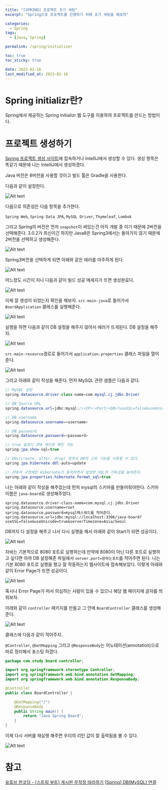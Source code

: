 ```yaml
---
title: "[SPRING] 프로젝트 초기 세팅"
excerpt: "Spring으로 프로젝트를 진행하기 위해 초기 세팅을 해보자"

categories:
  - Spring
tags:
  - [Java, Spring]

permalink: /spring/initializer

toc: true
toc_sticky: true

date: 2023-02-16
last_modified_at: 2023-02-16
---
```


# Spring initializr란?

Spring에서 제공하는 Spring initializr 웹 도구를 이용하여 프로젝트를 만드는 방법이다.

# 프로젝트 생성하기

[Spring 프로젝트 생성 사이트](https://start.spring.io/)에 접속하거나 IntelliJ에서 생성할 수 있다. 생성 항목은 똑같기 때문에 나는 IntelliJ에서 생성하겠다.

Java 버전은 8버전을 사용할 것이고 빌드 툴은 Gradle을 사용한다.

다음과 같이 설정한다.

![Alt text](../../assets/images/posts_img/Spring/2023-02-16-init1.png)

다음으로 의존성은 다음 항목을 추가한다.

`Spring Web`, `Spring Data JPA`, `MySQL Driver`, `Thymeleaf`, `Lombok`

그리고 Spring의 버전은 먼저 `snapshot`이 써있는건 아직 개발 중 이기 때문에 2버전을 선택해준다. 3.0.2가 최신이긴 하지만 Java8은 Spring3에서는 돌아가지 않기 때문에 2버전을 선택하고 생성해준다.

![Alt text](../../assets/images/posts_img/Spring/2023-02-16-init2.png)

Spring3버전을 선택하게 되면 아래와 같은 에러를 마주하게 된다.

![Alt text](../../assets/images/posts_img/Spring/2023-02-16-init3.png)

어느정도 시간이 지나 다음과 같이 빌드 성공 메세지가 뜨면 생성완료다.

![Alt text](../../assets/images/posts_img/Spring/2023-02-16-init4.png)

이제 잘 생성이 되었는지 확인을 해보자. `src-main-java`로 들어가서 `BoardApplication` 클래스를 실행해준다.

![Alt text](../../assets/images/posts_img/Spring/2023-02-16-init5.png)

실행을 하면 다음과 같이 DB 설정을 해주지 않아서 에러가 뜨게된다. DB 설정을 해주자.

![Alt text](../../assets/images/posts_img/Spring/2023-02-16-init6.png)

`src-main-resource`경로로 들어가서 `application.properties` 클래스 파일을 열어준다.

![Alt text](../../assets/images/posts_img/Spring/2023-02-16-init7.png)

그리고 아래와 같이 작성을 해준다. 먼저 MySQL 관련 샘플은 다음과 같다.

```java
// MySQL 설정
spring.datasource.driver-class-name=com.mysql.cj.jdbc.Driver 

// DB Source URL
spring.datasource.url=jdbc:mysql://<IP>:<Port/<DB>?useSSL=false&useUnicode=true&serverTimezone=Asia/Seoul 

// DB username
spring.datasource.username=<username> 

// DB password
spring.datasource.password=<password> 

// true 설정시 JPA 쿼리문 확인 가능
spring.jpa.show-sql=true 

// DDL(create, alter, drop) 정의시 DB의 고유 기능을 사용할 수 있다.
spring.jpa.hibernate.ddl-auto=update 

// JPA의 구현체인 Hibernate가 동작하면서 발생한 SQL의 가독성을 높여준다.
spring.jpa.properties.hibernate.format_sql=true
```

나는 아래와 같이 작성을 해주었는데 먼저 mysql의 스키마를 만들어줘야한다. 스키마 이름은 `java-board`로 생성해주었다.

```
spring.datasource.driver-class-name=com.mysql.cj.jdbc.Driver
spring.datasource.username=root
spring.datasource.password=mysql패스워드를 적어준다.
spring.datasource.url=jdbc:mysql://localhost:3306/java-board?useSSL=false&useUnicode=true&serverTimezone=Asia/Seoul
```

DB까지 다 설정을 해주고 나서 다시 실행을 해서 아래와 같이 Start가 되면 성공이다.

![Alt text](../../assets/images/posts_img/Spring/2023-02-16-init8.png)

자바는 기본적으로 8080 포트로 실행하는데 만약에 8080이 아닌 다른 포트로 실행하고 싶다면 아까 DB 설정해준 파일에서 `server.port=원하는포트`를 적어주면 된다. 나는 기본 8080 포트로 실행을 했고 잘 작동하는지 웹사이트에 접속해보았다. 이렇게 아래와 같이 Error Page가 뜨면 성공이다.

![Alt text](../../assets/images/posts_img/Spring/2023-02-16-init9.png)

혹시나 Error Page가 떠서 의심하는 사람이 있을 수 있으니 해당 웹 페이지에 글자를 띄워보자.

아래와 같이 `controller` 패키지를 만들고 그 안에 `BoardController` 클래스를 생성해 준다.

![Alt text](../../assets/images/posts_img/Spring/2023-02-16-init11.png)

클래스에 다음과 같이 적어주자.

`@Controller`, `@GetMapping` 그리고 `@ResponseBody`는 어노테이션(annotation)으로 따로 정리해서 포스팅 하겠다.

```java
package com.study.board.controller;

import org.springframework.stereotype.Controller;
import org.springframework.web.bind.annotation.GetMapping;
import org.springframework.web.bind.annotation.ResponseBody;

@Controller
public class BoardController {

    @GetMapping("/")
    @ResponseBody
    public String main() {
        return "Java Spring Board";
    }
}
```

이제 다시 서버를 재실행 해주면 우리의 리턴 값이 잘 출력됨을 볼 수 있다.

![Alt text](../../assets/images/posts_img/Spring/2023-02-16-init10.png)

# 참고

[유튜브 한코딩 - [스트링 부트] 게시판 무작정 따라하기](https://youtu.be/6CJ6akFElPc)
[[Spring] DB(MySQL) 연결](https://velog.io/@sians0209/Spring-Spring-gradle-MySQL-JPA-%EC%97%B0%EB%8F%99)